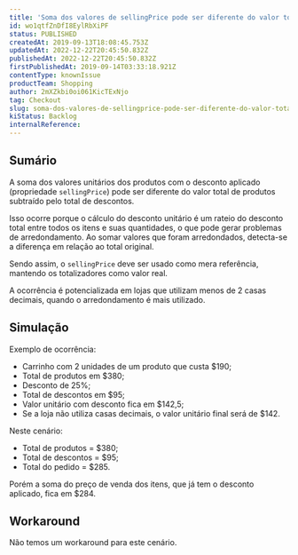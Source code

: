 ```yaml
---
title: 'Soma dos valores de sellingPrice pode ser diferente do valor total de produtos subtraído pelo total de descontos'
id: wo1qtfZnDfI8EylRbXiPF
status: PUBLISHED
createdAt: 2019-09-13T18:08:45.753Z
updatedAt: 2022-12-22T20:45:50.832Z
publishedAt: 2022-12-22T20:45:50.832Z
firstPublishedAt: 2019-09-14T03:33:18.921Z
contentType: knownIssue
productTeam: Shopping
author: 2mXZkbi0oi061KicTExNjo
tag: Checkout
slug: soma-dos-valores-de-sellingprice-pode-ser-diferente-do-valor-total-de-produtos-subtraido-pelo-total-de-descontos
kiStatus: Backlog
internalReference: 
---
```


## Sumário

A soma dos valores unitários dos produtos com o desconto aplicado (propriedade `sellingPrice`) pode ser diferente do valor total de produtos subtraído pelo total de descontos.

Isso ocorre porque o cálculo do desconto unitário é um rateio do desconto total entre todos os itens e suas quantidades, o que pode gerar problemas de arredondamento. Ao somar valores que foram arredondados, detecta-se a diferença em relação ao total original.

Sendo assim, o `sellingPrice` deve ser usado como mera referência, mantendo os totalizadores como valor real.

A ocorrência é potencializada em lojas que utilizam menos de 2 casas decimais, quando o arredondamento é mais utilizado.

## Simulação

Exemplo de ocorrência:

- Carrinho com 2 unidades de um produto que custa $190;
- Total de produtos em $380;
- Desconto de 25%;
- Total de descontos em $95;
- Valor unitário com desconto fica em $142,5;
- Se a loja não utiliza casas decimais, o valor unitário final será de $142.

Neste cenário:

- Total de produtos = $380;
- Total de descontos = $95;
- Total do pedido = $285.

Porém a soma do preço de venda dos itens, que já tem o desconto aplicado, fica em $284.

## Workaround

Não temos um workaround para este cenário.

